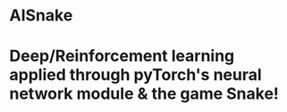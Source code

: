 # AISnake

# Deep/Reinforcement learning applied through pyTorch's neural network module & the game Snake!
